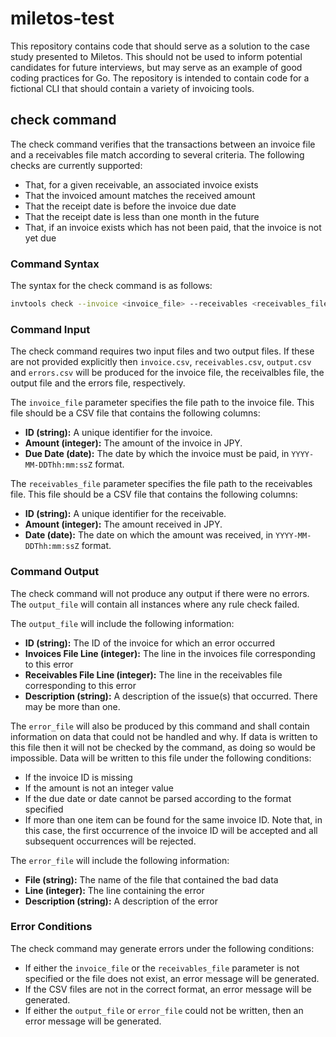 # miletos-test
This repository contains code that should serve as a solution to the case study presented to Miletos. This should not be used to inform potential candidates for future interviews, but may serve as an example of good coding practices for Go. The repository is intended to contain code for a fictional CLI that should contain a variety of invoicing tools.

## check command
The check command verifies that the transactions between an invoice file and a receivables file match according to several criteria. The following checks are currently supported:

- That, for a given receivable, an associated invoice exists
- That the invoiced amount matches the received amount
- That the receipt date is before the invoice due date
- That the receipt date is less than one month in the future
- That, if an invoice exists which has not been paid, that the invoice is not yet due

### Command Syntax
The syntax for the check command is as follows:

``` bash
invtools check --invoice <invoice_file> --receivables <receivables_file> --output <output_file> --error <error_file>
```

### Command Input
The check command requires two input files and two output files. If these are not provided explicitly then `invoice.csv`, `receivables.csv`, `output.csv` and `errors.csv` will be produced for the invoice file, the receivalbles file, the output file and the errors file, respectively.

The `invoice_file` parameter specifies the file path to the invoice file. This file should be a CSV file that contains the following columns:

- **ID (string):** A unique identifier for the invoice.
- **Amount (integer):** The amount of the invoice in JPY.
- **Due Date (date):** The date by which the invoice must be paid, in `YYYY-MM-DDThh:mm:ssZ` format.

The `receivables_file` parameter specifies the file path to the receivables file. This file should be a CSV file that contains the following columns:

- **ID (string):** A unique identifier for the receivable.
- **Amount (integer):** The amount received in JPY.
- **Date (date):** The date on which the amount was received, in `YYYY-MM-DDThh:mm:ssZ` format.

### Command Output
The check command will not produce any output if there were no errors. The `output_file` will contain all instances where any rule check failed.

The `output_file` will include the following information:

- **ID (string):** The ID of the invoice for which an error occurred
- **Invoices File Line (integer):** The line in the invoices file corresponding to this error
- **Receivables File Line (integer):** The line in the receivables file corresponding to this error
- **Description (string):** A description of the issue(s) that occurred. There may be more than one.

The `error_file` will also be produced by this command and shall contain information on data that could not be handled and why. If data is written to this file then it will not be checked by the command, as doing so would be impossible. Data will be written to this file under the following conditions:

- If the invoice ID is missing
- If the amount is not an integer value
- If the due date or date cannot be parsed according to the format specified
- If more than one item can be found for the same invoice ID. Note that, in this case, the first occurrence of the invoice ID will be accepted and all subsequent occurrences will be rejected.

The `error_file` will include the following information:

- **File (string):** The name of the file that contained the bad data
- **Line (integer):** The line containing the error
- **Description (string):** A description of the error

### Error Conditions
The check command may generate errors under the following conditions:

- If either the `invoice_file` or the `receivables_file` parameter is not specified or the file does not exist, an error message will be generated.
- If the CSV files are not in the correct format, an error message will be generated.
- If either the `output_file` or `error_file` could not be written, then an error message will be generated.